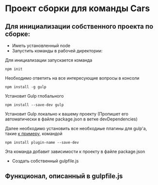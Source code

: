 # Проект сборки для команды Cars

## Для инициализации собственного проекта по сборке:

* Иметь установленный node
* Запустить команды в рабочей директории:

Для инициализации запускается команда

	npm init

Необходимо ответить на все интересующие вопросы в консоли

	npm install -g gulp
	
Установит Gulp глобального

	npm install --save-dev gulp
	
Установит Gulp локально к вашему проекту (Пропишет его автоматически в файле package.json в ветке devDependencies)

Далее необходимо установить все необходиые плагины для gulp'а, такие [к примеру](https://habrahabr.ru/post/252745/), командой 

	npm install plugin-name --save-dev
	
Эта команда добавит зависимости к проекту в файле package.json

* Создать собственный gulpfile.js

## Функционал, описанный в gulpfile.js